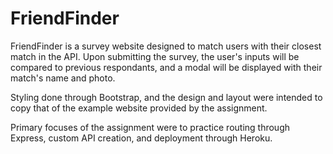 # FriendFinder  

FriendFinder is a survey website designed to match users with their closest match in the API. Upon submitting the survey, the user's inputs will be compared to previous respondants, and a modal will be displayed with their match's name and photo.  

Styling done through Bootstrap, and the design and layout were intended to copy that of the example website provided by the assignment.

Primary focuses of the assignment were to practice routing through Express, custom API creation, and deployment through Heroku.
